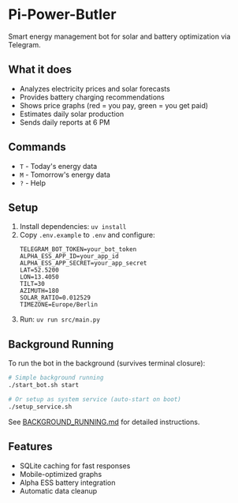 # Pi-Power-Butler

Smart energy management bot for solar and battery optimization via Telegram.

## What it does

- Analyzes electricity prices and solar forecasts
- Provides battery charging recommendations
- Shows price graphs (red = you pay, green = you get paid)
- Estimates daily solar production
- Sends daily reports at 6 PM

## Commands

- `T` - Today's energy data
- `M` - Tomorrow's energy data
- `?` - Help

## Setup

1. Install dependencies: `uv install`
2. Copy `.env.example` to `.env` and configure:
   ```env
   TELEGRAM_BOT_TOKEN=your_bot_token
   ALPHA_ESS_APP_ID=your_app_id
   ALPHA_ESS_APP_SECRET=your_app_secret
   LAT=52.5200
   LON=13.4050
   TILT=30
   AZIMUTH=180
   SOLAR_RATIO=0.012529
   TIMEZONE=Europe/Berlin
   ```
3. Run: `uv run src/main.py`

## Background Running

To run the bot in the background (survives terminal closure):

```bash
# Simple background running
./start_bot.sh start

# Or setup as system service (auto-start on boot)
./setup_service.sh
```

See [BACKGROUND_RUNNING.md](BACKGROUND_RUNNING.md) for detailed instructions.

## Features

- SQLite caching for fast responses
- Mobile-optimized graphs
- Alpha ESS battery integration
- Automatic data cleanup